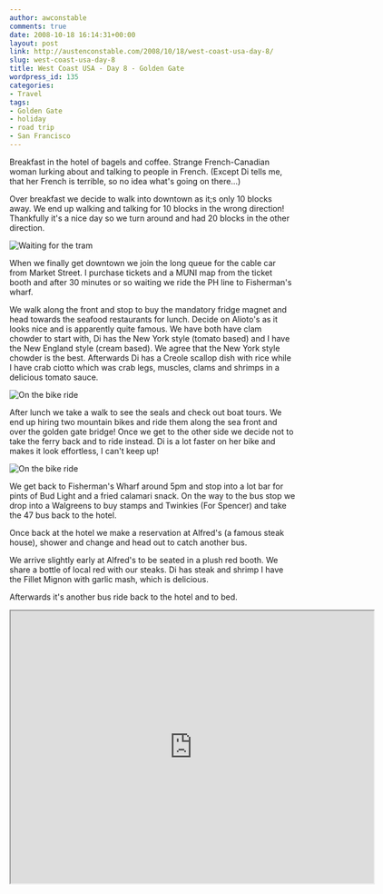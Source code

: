 ```yaml
---
author: awconstable
comments: true
date: 2008-10-18 16:14:31+00:00
layout: post
link: http://austenconstable.com/2008/10/18/west-coast-usa-day-8/
slug: west-coast-usa-day-8
title: West Coast USA - Day 8 - Golden Gate
wordpress_id: 135
categories:
- Travel
tags:
- Golden Gate
- holiday
- road trip
- San Francisco
---
```


Breakfast in the hotel of bagels and coffee. Strange French-Canadian woman lurking about and talking to people in French. (Except Di tells me, that her French is terrible, so no idea what's going on there...)

Over breakfast we decide to walk into downtown as it;s only 10 blocks away. We end up walking and talking for 10 blocks in the wrong direction! Thankfully it's a nice day so we turn around and had 20 blocks in the other direction.

![Waiting for the tram](http://lh3.ggpht.com/_9ikV2I29FeI/SRsPtdl2p4I/AAAAAAAACcw/aeEDcseIwUc/s800/IMG_3190.JPG)

When we finally get downtown we join the long queue for the cable car from Market Street. I purchase tickets and a MUNI map from the ticket booth and after 30 minutes or so waiting we ride the PH line to Fisherman's wharf.

We walk along the front and stop to buy the mandatory fridge magnet and head towards the seafood restaurants for lunch. Decide on Alioto's as it looks nice and is apparently quite famous. We have both have clam chowder to start with, Di has the New York style (tomato based) and I have the New England style (cream based). We agree that the New York style chowder is the best. Afterwards Di has a Creole scallop dish with rice while I have crab ciotto which was crab legs, muscles, clams and shrimps in a delicious tomato sauce.

![On the bike ride](http://lh3.ggpht.com/_9ikV2I29FeI/SRsPzY9uZEI/AAAAAAAACdQ/faWApU1Gy38/s800/IMG_3196.JPG)

After lunch we take a walk to see the seals and check out boat tours. We end up hiring two mountain bikes and ride them along the sea front and over the golden gate bridge! Once we get to the other side we decide not to take the ferry back and to ride instead. Di is a lot faster on her bike and makes it look effortless, I can't keep up!

![On the bike ride](http://lh5.ggpht.com/_9ikV2I29FeI/SRsP7xNCABI/AAAAAAAACd4/jyz1q497x-s/s800/IMG_3210.JPG)

We get back to Fisherman's Wharf around 5pm and stop into a lot bar for pints of Bud Light and a fried calamari snack. On the way to the bus stop we drop into a Walgreens to buy stamps and Twinkies (For Spencer) and take the 47 bus back to the hotel.

Once back at the hotel we make a reservation at Alfred's (a famous steak house), shower and change and head out to catch another bus. 

We arrive slightly early at Alfred's to be seated in a plush red booth. We share a bottle of local red with our steaks. Di has steak and shrimp I have the Fillet Mignon with garlic mash, which is delicious.

Afterwards it's another bus ride back to the hotel and to bed.

<iframe src="https://maps.google.com/maps?f=d&saddr=1590+Sutter+St+San+Francisco,+CA+94109&daddr=Sutter+St+%26+Presidio+Ave,+San+Francisco,+San+Francisco,+California+94115+to:Sutter+St+to:Powell+St+%26+Hallidie+Plaza,+San+Francisco,+San+Francisco,+California+94102+to:Powell+St+to:Union+St+to:Hyde+St+to:Pier+39+to:Jefferson+St+to:Beach+St+to:McDowell+Rd+to:Unknown+road+to:Marina+Green+Dr+to:Marine+Dr+to:Marina+Green+Dr+to:Unknown+road+to:Unknown+road+to:Pier+39,+San+Francisco,+CA+to:37.807614,-122.420783+to:Beach+St+to:1590+Sutter+St,+San+Francisco,+CA+94109+to:659+Merchant+St+San+Francisco,+CA+94111&hl=en&geocode=%3B%3BFXqdQAId4iq0-A%3B%3BFTrJQAIdqCi0-A%3BFVLFQAIdpQi0-A%3BFfrlQAId8gG0-A%3B%3BFSTmQAIdPQO0-A%3BFcDgQAIdC_az-A%3BFePnQAId3eWz-A%3BFVziQAId4syz-A%3BFQLlQAIdDsaz-A%3BFYXwQAIdSyez-A%3BFQHlQAIdB8az-A%3BFSXiQAId98yz-A%3BFZnjQAId3t-z-A%3B%3B%3BFcLgQAIdIfaz-A%3B%3B&mra=dpe&mrcr=6&mrsp=18&sz=16&via=2,4,5,8,9,10,11,12,14,15,16,18,19&dirflg=w&sll=37.805563,-122.418702&sspn=0.012834,0.022316&ie=UTF8&s=AARTsJop-egx8_Zzdrh14nexuX19Pr7YhA&ll=37.805444,-122.434387&spn=0.09494,0.145912&z=12&output=embed&w=640&h=480" width="640" height="480"></iframe>
